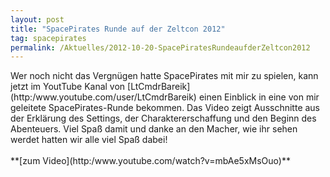 ```yaml
---
layout: post
title: "SpacePirates Runde auf der Zeltcon 2012"
tag: spacepirates
permalink: /Aktuelles/2012-10-20-SpacePiratesRundeaufderZeltcon2012
---
```


<p><a href="http:/www.youtube.com/watch?v=mbAe5xMsOuo"></a>Wer noch nicht das Vergnügen hatte SpacePirates mit mir zu spielen, kann jetzt im YoutTube Kanal von [LtCmdrBareik](http:/www.youtube.com/user/LtCmdrBareik) einen Einblick in eine von mir geleitete SpacePirates-Runde bekommen. Das Video zeigt Ausschnitte aus der Erklärung des Settings, der Charaktererschaffung und den Beginn des Abenteuers. Viel Spaß damit und danke an den Macher, wie ihr sehen werdet hatten wir alle viel Spaß dabei!<br/>
<br/>
**[zum Video](http:/www.youtube.com/watch?v=mbAe5xMsOuo)**</p>

